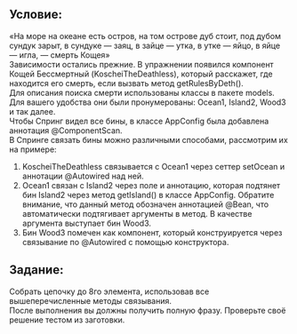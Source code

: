 ## Условие:

«На море на океане есть остров, на том острове дуб стоит, под дубом сундук зарыт, в сундуке — заяц, в зайце — утка, в утке — яйцо, в яйце — игла, — смерть Кощея» <br />
Зависимости остались прежние. В упражнении появился компонент Кощей Бессмертный (KoscheiTheDeathless), который расскажет, где находится его смерть, если вызвать метод getRulesByDeth(). <br />
Для описания поиска смерти использованы классы в пакете models. Для вашего удобства они были пронумерованы: Ocean1, Island2, Wood3 и так далее. <br />
Чтобы Спринг видел все бины, в классе AppConfig была добавлена аннотация @ComponentScan. <br />
В Спринге связать бины можно различными способами, рассмотрим их на примере: <br />
1) KoscheiTheDeathless связывается с Ocean1 через сеттер setOcean и аннотации @Autowired над ней. <br />
2) Ocean1 связан с Island2 через поле и аннотацию, которая подтянет бин Island2 через метод getIsland() в классе AppConfig. Обратите внимание, что данный метод обозначен аннотацией @Bean, что автоматически подтягивает аргументы в метод. В качестве аргумента выступает бин Wood3. <br />
3) Бин Wood3 помечен как компонент, который конструируется через связывание по @Autowired с помощью конструктора. <br />

## Задание:

Собрать цепочку до 8го элемента, использовав все вышеперечисленные методы связывания. <br />
После выполнения вы должны получить полную фразу. Проверьте своё решение тестом из заготовки. <br />
